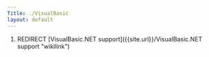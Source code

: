 ```yaml
---
Title: ./VisualBasic
layout: default
---
```


1.  REDIRECT [VisualBasic.NET
    support]({{site.url}}/VisualBasic.NET support "wikilink")
